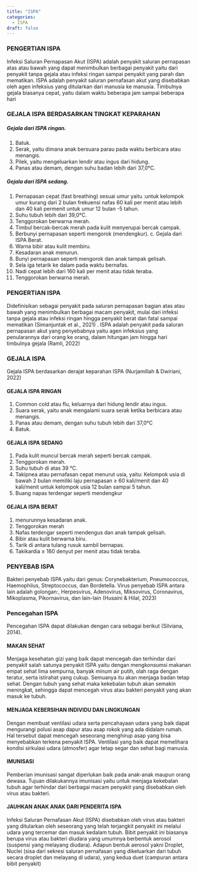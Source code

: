 ```yaml
---
title: "ISPA"
categories: 
  - ISPA
draft: false
---
```


### PENGERTIAN ISPA
Infeksi Saluran Pernapasan Akut (ISPA) adalah penyakit saluran pernapasan atas atau bawah yang dapat menimbulkan berbagai penyakit yaitu dari penyakit tanpa gejala atau infeksi ringan sampai penyakit yang parah dan mematikan.
ISPA adalah penyakit saluran pernafasan  akut  yang  disebabkan  oleh  agen infeksius  yang  ditularkan  dari  manusia  ke manusia.  Timbulnya  gejala  biasanya  cepat, yaitu   dalam waktu   beberapa   jam   sampai beberapa  hari


### GEJALA ISPA BERDASARKAN TINGKAT KEPARAHAN
#####	Gejala dari ISPA ringan.
1.	Batuk.
2.	Serak, yaitu dimana anak bersuara parau pada waktu berbicara atau menangis.
3.	Pilek, yaitu mengeluarkan lendir atau ingus dari hidung.
4.	Panas atau demam, dengan suhu badan lebih dari 37,0°C.

#####	Gejala dari ISPA sedang.
1.	Pernapasan cepat (fast breathing) sesuai umur yaitu :untuk kelompok umur kurang dari 2 bulan frekuensi nafas 60 kali per menit atau lebih dan 40 kali permenit untuk umur 12 bulan -5 tahun.
2.	Suhu tubuh lebih dari 39,0°C.
3.	Tenggorokan berwarna merah.
4.	Timbul bercak-bercak merah pada kulit menyerupai bercak campak.
5.	Berbunyi pernapasan seperti mengorok (mendengkur).
c.	Gejala dari ISPA Berat.
1.	Warna bibir atau kulit membiru.
2.	Kesadaran anak menurun.
3.	Bunyi pernapasan seperti mengorok dan anak tampak gelisah.
4.	Sela iga tetarik ke dalam pada waktu bernafas.
5.	Nadi cepat lebih dari 160 kali per menit atau tidak teraba.
6.	Tenggorokan berwarna merah.


### PENGERTIAN ISPA
Didefinisikan sebagai penyakit pada saluran pernapasan bagian atas atau bawah yang menimbulkan berbagai macam penyakit, mulai dari infeksi tanpa gejala atau infeksi ringan hingga penyakit berat dan fatal sampai mematikan (Simanjuntak et al., 2021) .
ISPA adalah penyakit pada saluran pernapasan akut yang penyebabnya yaitu agen infeksius yang penularannya dari orang ke orang, dalam hitungan jam hingga hari timbulnya gejala (Ramli, 2022)

### GEJALA ISPA
Gejala ISPA berdasarkan derajat keparahan ISPA (Nurjamillah & Dwiriani, 2022) 
#### GEJALA ISPA RINGAN 
1.	Common cold atau flu, keluarnya dari hidung lendir atau ingus.
2.	Suara serak, yaitu anak mengalami suara serak ketika berbicara atau menangis.
3.	Panas atau demam, dengan suhu tubuh lebih dari 37,0°C
4.	Batuk.

#### GEJALA ISPA SEDANG
1.	Pada kulit muncul bercak merah seperti bercak campak.
2.	Tenggorokan merah. 
3.	Suhu tubuh di atas 39 °C.
4.	Takipnea atau pernafasan cepat menurut usia, yaitu: Kelompok usia di bawah 2 bulan memiliki laju pernapasan  ≥ 60 kali/menit dan 40 kali/menit untuk kelompok usia 12 bulan sampai 5 tahun.
5.	Buang napas terdengar seperti mendengkur

#### GEJALA ISPA BERAT
1.	menurunnya kesadaran anak.
2.	Tenggorokan merah
3.	Nafas terdengar seperti mendengus dan anak tampak gelisah.
4.	Bibir atau kulit berwarna biru. 
5.	Tarik di antara tulang rusuk sambil bernapas.
6.	Takikardia ≥ 160 denyut per menit atau tidak teraba.

### PENYEBAB ISPA
Bakteri penyebab ISPA yaitu dari genus: Corynebakterium, Pneumococcus, Haemophilus, Streptococcus, dan Bordetella. Virus penyebab ISPA antara lain adalah golongan:, Herpesvirus, Adenovirus, Miksovirus, Coronavirus, Mikoplasma, Pikornavirus, dan lain-lain (Husaini & Hilal, 2023)

### Pencegahan ISPA
Pencegahan ISPA dapat dilakukan dengan cara sebagai berikut (Silviana, 2014).
#### MAKAN SEHAT
Menjaga kesehatan gizi yang baik dapat mencegah dan terhindar dari penyakit salah satunya penyakit ISPA yaitu dengan mengkonsumsi makanan empat sehat lima sempurna, banyak minum air putih, olah raga dengan teratur, serta istirahat yang cukup. Semuanya itu akan menjaga badan tetap sehat. Dengan tubuh yang sehat maka kekebalan tubuh akan semakin meningkat, sehingga dapat mencegah virus atau bakteri penyakit yang akan masuk ke tubuh.

#### MENJAGA KEBERSIHAN INDIVIDU DAN LINGKUNGAN
Dengan membuat ventilasi udara serta pencahayaan udara yang baik dapat mengurangi polusi asap dapur atau asap rokok yang ada didalam rumah. Hal tersebut dapat mencegah seseorang menghirup asap yang bisa menyebabkan terkena penyakit ISPA. Ventilasi yang baik dapat memelihara kondisi sirkulasi udara (atmosfer) agar tetap segar dan sehat bagi manusia.

#### IMUNISASI
Pemberian imunisasi sangat diperlukan baik pada anak-anak maupun orang dewasa. Tujuan dilakukannya imunisasi yaitu untuk menjaga kekebalan tubuh agar terhindar dari berbagai macam penyakit yang disebabkan oleh virus atau bakteri.

#### JAUHKAN ANAK ANAK DARI PENDERITA ISPA
Infeksi Saluran Pernafasan Akut (ISPA) disebabkan oleh virus atau bakteri yang ditularkan oleh seseorang yang telah terjangkit penyakit ini melalui udara yang tercemar dan masuk kedalam tubuh. Bibit penyakit ini biasanya berupa virus atau bakteri diudara yang umumnya berbentuk aerosol (suspensi yang melayang diudara). Adapun bentuk aerosol yakni Droplet, Nuclei (sisa dari sekresi saluran pernafasan yang dikeluarkan dari tubuh secara droplet dan melayang di udara), yang kedua duet (campuran antara bibit penyakit)





